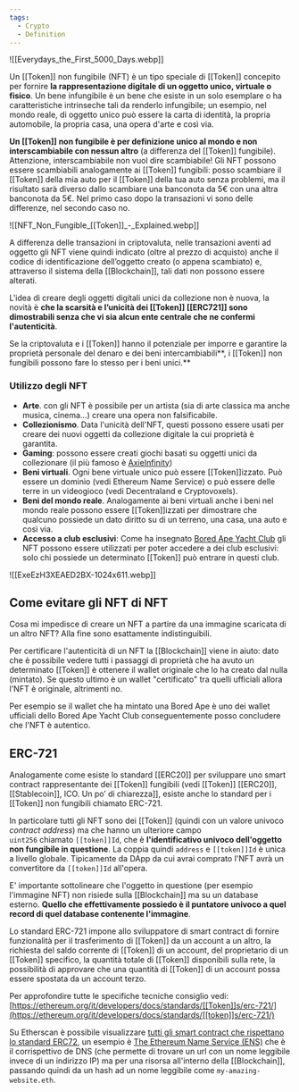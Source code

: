 ```yaml
---
tags:
  - Crypto
  - Definition
---
```


![[Everydays_the_First_5000_Days.webp]]

Un [[Token]] non fungibile (NFT) è un tipo speciale di [[Token]] concepito per fornire **la rappresentazione digitale di un oggetto unico, virtuale o fisico**. Un bene infungibile è un bene che esiste in un solo esemplare o ha caratteristiche intrinseche tali da renderlo infungibile; un esempio, nel mondo reale, di oggetto unico può essere la carta di identità, la propria automobile, la propria casa, una opera d'arte e così via.

**Un [[Token]] non fungibile è per definizione unico al mondo e non interscambiabile con nessun altro** (a differenza del [[Token]] fungibile). Attenzione, interscambiabile non vuol dire scambiabile! Gli NFT possono essere scambiabili analogamente ai [[Token]] fungibili: posso scambiare il [[Token]] della mia auto per il [[Token]] della tua auto senza problemi, ma il risultato sarà diverso dallo scambiare una banconota da 5€ con una altra banconota da 5€. Nel primo caso dopo la transazioni vi sono delle differenze, nel secondo caso no.

![[NFT_Non_Fungible_[[Token]]_-_Explained.webp]]

A differenza delle transazioni in criptovaluta, nelle transazioni aventi ad oggetto gli NFT viene quindi indicato (oltre al prezzo di acquisto) anche il codice di identificazione dell’oggetto creato (o appena scambiato) e, attraverso il sistema della [[Blockchain]], tali dati non possono essere alterati.

L'idea di creare degli oggetti digitali unici da collezione non è nuova, la novità è **che la scarsità e l’unicità dei [[Token]] [[ERC721]] sono dimostrabili senza che vi sia alcun ente centrale che ne confermi l'autenticità**.

Se la criptovaluta e i [[Token]] hanno il potenziale per imporre e garantire la proprietà personale del denaro e dei beni intercambiabili**, i [[Token]] non fungibili possono fare lo stesso per i beni unici.**

### Utilizzo degli NFT

- **Arte**. con gli NFT è possibile per un artista (sia di arte classica ma anche musica, cinema...) creare una opera non falsificabile.
- **Collezionismo**. Data l'unicità dell'NFT, questi possono essere usati per creare dei nuovi oggetti da collezione digitale la cui proprietà è garantita.
- **Gaming**: possono essere creati giochi basati su oggetti unici da collezionare (il più famoso è [AxieInfinity](https://axeinifiitniy.com/?))
- **Beni virtuali**. Ogni bene virtuale unico può essere [[Token]]izzato. Può essere un dominio (vedi Ethereum Name Service) o può essere delle terre in un videogioco (vedi Decentraland e Cryptovoxels).
- **Beni del mondo reale**. Analogamente ai beni virtuali anche i beni nel mondo reale possono essere [[Token]]izzati per dimostrare che qualcuno possiede un dato diritto su di un terreno, una casa, una auto e così via.
- **Accesso a club esclusivi**: Come ha insegnato [Bored Ape Yacht Club](https://opensea.io/collection/boredapeyachtclub) gli NFT possono essere utilizzati per poter accedere a dei club esclusivi: solo chi possiede un determinato [[Token]] può entrare in questi club.

![[ExeEzH3XEAED2BX-1024x611.webp]]

## Come evitare gli NFT di NFT

Cosa mi impedisce di creare un NFT a partire da una immagine scaricata di un altro NFT? Alla fine sono esattamente indistinguibili.

Per certificare l'autenticità di un NFT la [[Blockchain]] viene in aiuto: dato che è possibile vedere tutti i passaggi di proprietà che ha avuto un determinato [[Token]] è ottenere il wallet originale che lo ha creato dal nulla (mintato). Se questo ultimo è un wallet "certificato" tra quelli ufficiali allora l'NFT è originale, altrimenti no.

Per esempio se il wallet che ha mintato una Bored Ape è uno dei wallet ufficiali dello Bored Ape Yacht Club conseguentemente posso concludere che l'NFT è autentico.

## ERC-721

Analogamente come esiste lo standard [[ERC20]] per sviluppare uno smart contract rappresentante dei [[Token]] fungibili (vedi [[Token]] [[ERC20]], [[Stablecoin]], ICO. Un po’ di chiarezza]], esiste anche lo standard per i [[Token]] non fungibili chiamato ERC-721.

In particolare tutti gli NFT sono dei [[Token]] (quindi con un valore univoco _contract address_) ma che hanno un ulteriore campo `uint256` chiamato `[[token]]Id`, che è **l'identificativo univoco dell'oggetto non fungibile in questione**. La coppia quindi `address` e `[[token]]Id` è unica a livello globale. Tipicamente da DApp da cui avrai comprato l'NFT avrà un convertitore da `[[token]]Id` all'opera.

E' importante sottolineare che l'oggetto in questione (per esempio l'immagine NFT) non risiede sulla [[Blockchain]] ma su un database esterno. **Quello che effettivamente possiedo è il puntatore univoco a quel record di quel database contenente l'immagine**.

Lo standard ERC-721 impone allo sviluppatore di smart contract di fornire funzionalità per il trasferimento di [[Token]] da un account a un altro, la richiesta del saldo corrente di [[Token]] di un account, del proprietario di un [[Token]] specifico, la quantità totale di [[Token]] disponibili sulla rete, la possibilità di approvare che una quantità di [[Token]] di un account possa essere spostata da un account terzo.

Per approfondire tutte le specifiche tecniche consiglio vedi: [https://ethereum.org/it/developers/docs/standards/[[Token]]s/erc-721/](https://ethereum.org/it/developers/docs/standards/[[token]]s/erc-721/)

Su Etherscan è possibile visualizzare [tutti gli smart contract che rispettano lo standard ERC72](https://etherscan.io/[[token]]s-nft), un esempio è [The Ethereum Name Service (ENS)](https://ens.domains/) che è il corrispettivo de DNS (che permette di trovare un url con un nome leggibile invece di un indirizzo IP) ma per una risorsa all'interno della [[Blockchain]], passando quindi da un hash ad un nome leggibile come `my-amazing-website.eth`.